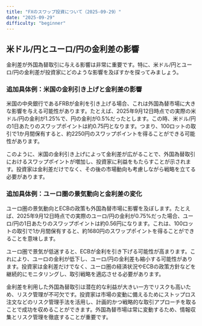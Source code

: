 ```yaml
---
title: "FXのスワップ投資について（2025-09-29）"
date: "2025-09-29"
difficulty: "beginner"
---
```


## 米ドル/円とユーロ/円の金利差の影響

金利差が外国為替取引に与える影響は非常に重要です。特に、米ドル/円とユーロ/円の金利差が投資家にどのような影響を及ぼすかを探ってみましょう。

### 追加具体例：米国の金利引き上げと金利差の影響

米国の中央銀行であるFRBが金利を引き上げる場合、これは外国為替市場に大きな影響を与える可能性があります。たとえば、2025年9月12日時点での実際の米ドル/円の金利が1.25%で、円の金利が0.5%だったとします。この時、米ドル/円の1日あたりのスワップポイントは約0.75円となります。つまり、100ロットの取引で1か月間保有すると、約2250円のスワップポイントを得ることができる可能性があります。

このように、米国の金利引き上げによって金利差が広がることで、外国為替取引におけるスワップポイントが増加し、投資家に利益をもたらすことが示されます。投資家は金利差だけでなく、その後の市場動向も考慮しながら戦略を立てる必要があります。

### 追加具体例：ユーロ圏の景気動向と金利差の変化

ユーロ圏の景気動向とECBの政策も外国為替市場に影響を及ぼします。たとえば、2025年9月12日時点での実際のユーロ/円の金利が0.75%だった場合、ユーロ/円の1日あたりのスワップポイントは約0.56円になります。これは、100ロットの取引で1か月間保有すると、約1680円のスワップポイントを得ることができることを意味します。

ユーロ圏で景気が低迷すると、ECBが金利を引き下げる可能性が高まります。これにより、ユーロの金利が低下し、ユーロ/円の金利差も縮小する可能性があります。投資家は金利差だけでなく、ユーロ圏の経済状況やECBの政策方針などを継続的にモニタリングし、取引戦略を適応させる必要があります。

金利差を利用した外国為替取引は潜在的な利益が大きい一方でリスクも高いため、リスク管理が不可欠です。投資家は市場の変動に備えるためにストップロス注文などのリスク管理手法を活用し、計画的かつ戦略的な取引アプローチを取ることで成功を収めることができます。外国為替市場は常に変動するため、情報収集とリスク管理を徹底することが重要です。
